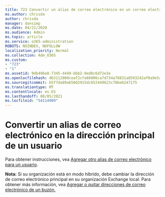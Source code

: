 ```yaml
---
title: 723 Convertir un alias de correo electrónico en un correo electrónico principal para el usuario
ms.author: chrisda
author: chrisda
manager: dansimp
ms.date: 04/21/2020
ms.audience: Admin
ms.topic: article
ms.service: o365-administration
ROBOTS: NOINDEX, NOFOLLOW
localization_priority: Normal
ms.collection: Adm_O365
ms.custom:
- "723"
- "1"
ms.assetid: 9db496e8-7345-4449-bbb2-0ed8c6d72e3e
ms.openlocfilehash: d63112808ceaf2cfa66006ca7d734a78831a8593242af0a9e5ad86787e67cf1a
ms.sourcegitcommit: b5f7da89a650d2915dc652449623c78be6247175
ms.translationtype: MT
ms.contentlocale: es-ES
ms.lasthandoff: 08/05/2021
ms.locfileid: "54114909"
---
```

# <a name="make-an-email-alias-the-primary-address-for-a-user"></a>Convertir un alias de correo electrónico en la dirección principal de un usuario

Para obtener instrucciones, vea [Agregar otro alias de correo electrónico para un usuario](https://docs.microsoft.com/microsoft-365/admin/email/add-another-email-alias-for-a-user).

**Nota:** Si su organización está en modo híbrido, debe cambiar la dirección de correo electrónico principal en su organización Exchange local. Para obtener más información, vea [Agregar o quitar direcciones de correo electrónico de un buzón.](https://technet.microsoft.com/library/bb123794.aspx)
